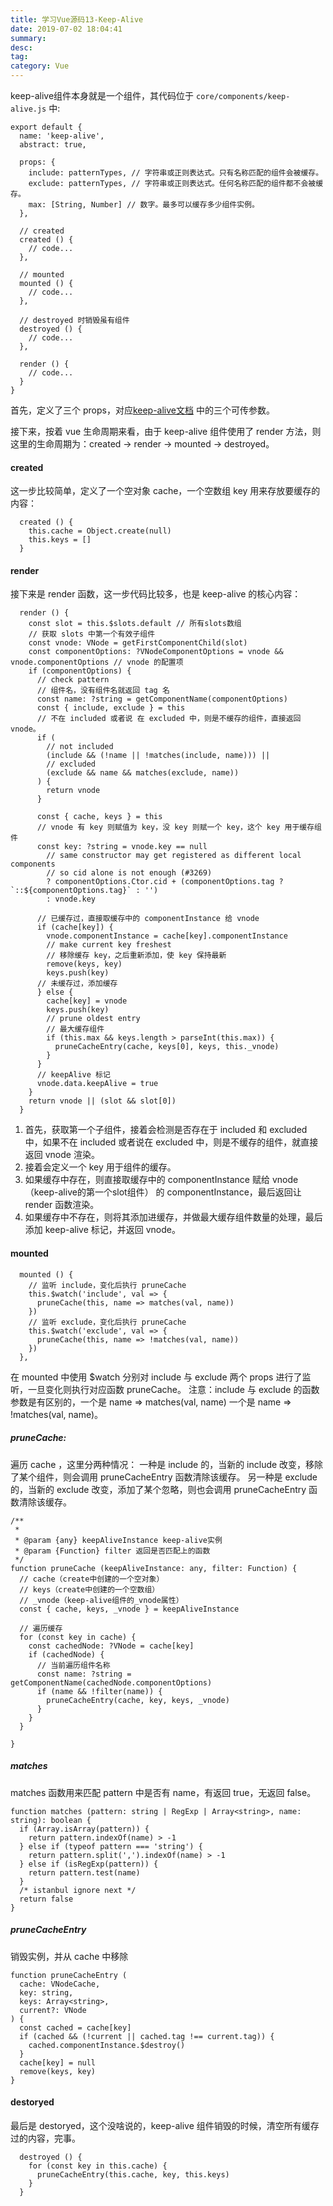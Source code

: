 ```yaml
---
title: 学习Vue源码13-Keep-Alive
date: 2019-07-02 18:04:41
summary: 
desc: 
tag: 
category: Vue
---
```

keep-alive组件本身就是一个组件，其代码位于 `core/components/keep-alive.js` 中:
```
export default {
  name: 'keep-alive',
  abstract: true,

  props: {
    include: patternTypes, // 字符串或正则表达式。只有名称匹配的组件会被缓存。
    exclude: patternTypes, // 字符串或正则表达式。任何名称匹配的组件都不会被缓存。
    max: [String, Number] // 数字。最多可以缓存多少组件实例。
  },
  
  // created
  created () {
    // code...
  },

  // mounted
  mounted () {
    // code...
  },

  // destroyed 时销毁虽有组件
  destroyed () {
    // code...
  },

  render () {
    // code...
  }
}

```

首先，定义了三个 props，对应[keep-alive文档](https://cn.vuejs.org/v2/api/#keep-alive) 中的三个可传参数。

接下来，按着 vue 生命周期来看，由于 keep-alive 组件使用了 render 方法，则这里的生命周期为：created -> render -> mounted -> destroyed。

#### created
这一步比较简单，定义了一个空对象 cache，一个空数组 key 用来存放要缓存的内容：
```
  created () {
    this.cache = Object.create(null)
    this.keys = []
  }
```

#### render
接下来是 render 函数，这一步代码比较多，也是 keep-alive 的核心内容：
```
  render () {
    const slot = this.$slots.default // 所有slots数组
    // 获取 slots 中第一个有效子组件
    const vnode: VNode = getFirstComponentChild(slot) 
    const componentOptions: ?VNodeComponentOptions = vnode && vnode.componentOptions // vnode 的配置项
    if (componentOptions) {
      // check pattern
      // 组件名，没有组件名就返回 tag 名
      const name: ?string = getComponentName(componentOptions)
      const { include, exclude } = this
      // 不在 included 或者说 在 excluded 中，则是不缓存的组件，直接返回 vnode。
      if (
        // not included
        (include && (!name || !matches(include, name))) ||
        // excluded
        (exclude && name && matches(exclude, name))
      ) {
        return vnode
      }

      const { cache, keys } = this
      // vnode 有 key 则赋值为 key，没 key 则赋一个 key，这个 key 用于缓存组件
      const key: ?string = vnode.key == null
        // same constructor may get registered as different local components
        // so cid alone is not enough (#3269)
        ? componentOptions.Ctor.cid + (componentOptions.tag ? `::${componentOptions.tag}` : '')
        : vnode.key

      // 已缓存过，直接取缓存中的 componentInstance 给 vnode
      if (cache[key]) {
        vnode.componentInstance = cache[key].componentInstance
        // make current key freshest
        // 移除缓存 key，之后重新添加，使 key 保持最新
        remove(keys, key)
        keys.push(key)
      // 未缓存过，添加缓存
      } else {
        cache[key] = vnode
        keys.push(key)
        // prune oldest entry
        // 最大缓存组件
        if (this.max && keys.length > parseInt(this.max)) {
          pruneCacheEntry(cache, keys[0], keys, this._vnode)
        }
      }
      // keepAlive 标记
      vnode.data.keepAlive = true
    }
    return vnode || (slot && slot[0])
  }
```
1. 首先，获取第一个子组件，接着会检测是否存在于 included 和 excluded 中，如果不在 included 或者说在 excluded 中，则是不缓存的组件，就直接返回 vnode 渲染。
2. 接着会定义一个 key 用于组件的缓存。
3. 如果缓存中存在，则直接取缓存中的 componentInstance 赋给 vnode（keep-alive的第一个slot组件） 的 componentInstance，最后返回让 render 函数渲染。
4. 如果缓存中不存在，则将其添加进缓存，并做最大缓存组件数量的处理，最后添加 keep-alive 标记，并返回 vnode。

#### mounted
```
  mounted () {
    // 监听 include，变化后执行 pruneCache
    this.$watch('include', val => {
      pruneCache(this, name => matches(val, name))
    })
    // 监听 exclude，变化后执行 pruneCache
    this.$watch('exclude', val => {
      pruneCache(this, name => !matches(val, name))
    })
  },
```
在 mounted 中使用 $watch 分别对 include 与 exclude 两个 props 进行了监听，一旦变化则执行对应函数 pruneCache。
注意：include 与 exclude 的函数参数是有区别的，一个是 name => matches(val, name) 一个是 name => !matches(val, name)。

##### pruneCache:
遍历 cache ，这里分两种情况：
一种是 include 的，当新的 include 改变，移除了某个组件，则会调用 pruneCacheEntry 函数清除该缓存。
另一种是 exclude 的，当新的 exclude 改变，添加了某个忽略，则也会调用 pruneCacheEntry 函数清除该缓存。
```
/**
 * 
 * @param {any} keepAliveInstance keep-alive实例
 * @param {Function} filter 返回是否匹配上的函数
 */
function pruneCache (keepAliveInstance: any, filter: Function) {
  // cache（create中创建的一个空对象）
  // keys（create中创建的一个空数组）
  // _vnode（keep-alive组件的_vnode属性）
  const { cache, keys, _vnode } = keepAliveInstance

  // 遍历缓存
  for (const key in cache) {
    const cachedNode: ?VNode = cache[key]
    if (cachedNode) {
      // 当前遍历组件名称
      const name: ?string = getComponentName(cachedNode.componentOptions)
      if (name && !filter(name)) {
        pruneCacheEntry(cache, key, keys, _vnode)
      }
    }
  }
  
}
```

##### matches
matches 函数用来匹配 pattern 中是否有 name，有返回 true，无返回 false。
```
function matches (pattern: string | RegExp | Array<string>, name: string): boolean {
  if (Array.isArray(pattern)) {
    return pattern.indexOf(name) > -1
  } else if (typeof pattern === 'string') {
    return pattern.split(',').indexOf(name) > -1
  } else if (isRegExp(pattern)) {
    return pattern.test(name)
  }
  /* istanbul ignore next */
  return false
}
```

##### pruneCacheEntry
销毁实例，并从 cache 中移除
```
function pruneCacheEntry (
  cache: VNodeCache,
  key: string,
  keys: Array<string>,
  current?: VNode
) {
  const cached = cache[key]
  if (cached && (!current || cached.tag !== current.tag)) {
    cached.componentInstance.$destroy()
  }
  cache[key] = null
  remove(keys, key)
}
```

#### destoryed
最后是 destoryed，这个没啥说的，keep-alive 组件销毁的时候，清空所有缓存过的内容，完事。
```
  destroyed () {
    for (const key in this.cache) {
      pruneCacheEntry(this.cache, key, this.keys)
    }
  }
```


